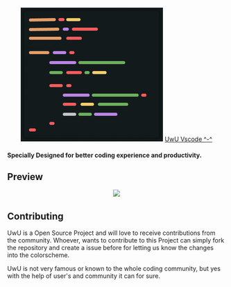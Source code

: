 <p align="center">
        <img src="assets/uwuicon.png">
        <a href="https://github.com/Mangeshrex/uwu-vscode-theme">UwU Vscode ^-^</a> 
</p> 

<p align="center">
    <h4>Specially Designed for better coding experience and productivity.<h4> 
</p>

## Preview 
<p align="center">
        <img src="assets/sample">
</p>

## Contributing 
UwU is a Open Source Project and will love to receive contributions from the community. 
Whoever, wants to contribute to this Project can simply fork the repository and create a issue before for letting us know the changes into the colorscheme. 

UwU is not very famous or known to the whole coding community, but yes with the help of user's and community it can for sure. 

